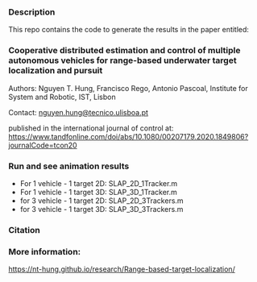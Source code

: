### Description
This repo contains the code to generate the results in the paper entitled:

###  Cooperative distributed estimation and control of multiple autonomous vehicles for range-based underwater target localization and pursuit

   Authors: Nguyen T. Hung, Francisco Rego, Antonio Pascoal, Institute for System and Robotic, IST, Lisbon

   Contact: nguyen.hung@tecnico.ulisboa.pt

published in the international journal of control at: https://www.tandfonline.com/doi/abs/10.1080/00207179.2020.1849806?journalCode=tcon20

### Run and see animation results

- For 1 vehicle - 1 target 2D: SLAP_2D_1Tracker.m 
- For 1 vehicle - 1 target 3D: SLAP_3D_1Tracker.m
- for 3 vehicle - 1 target 2D: SLAP_2D_3Trackers.m
- for 3 vehicle - 1 target 3D: SLAP_3D_3Trackers.m

### Citation


### More information: 
https://nt-hung.github.io/research/Range-based-target-localization/

